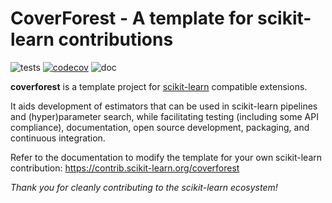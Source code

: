 CoverForest - A template for scikit-learn contributions
============================================================

![tests](https://github.com/scikit-learn-contrib/coverforest/actions/workflows/python-app.yml/badge.svg)
[![codecov](https://codecov.io/gh/scikit-learn-contrib/coverforest/graph/badge.svg?token=L0XPWwoPLw)](https://codecov.io/gh/scikit-learn-contrib/coverforest)
![doc](https://github.com/scikit-learn-contrib/coverforest/actions/workflows/deploy-gh-pages.yml/badge.svg)

**coverforest** is a template project for [scikit-learn](https://scikit-learn.org)
compatible extensions.

It aids development of estimators that can be used in scikit-learn pipelines and
(hyper)parameter search, while facilitating testing (including some API compliance),
documentation, open source development, packaging, and continuous integration.

Refer to the documentation to modify the template for your own scikit-learn
contribution: https://contrib.scikit-learn.org/coverforest

*Thank you for cleanly contributing to the scikit-learn ecosystem!*
